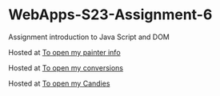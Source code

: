 
# WebApps-S23-Assignment-6
Assignment introduction to Java Script and DOM

Hosted at [To open my painter info](https://44-563-web-apps-s23.github.io/44563-webapps-s23-assignment6-Moparthy1999/painter.html)

Hosted at [To open my conversions](https://44-563-web-apps-s23.github.io/44563-webapps-s23-assignment6-Moparthy1999/conversion.html)

Hosted at [To open my Candies](https://44-563-web-apps-s23.github.io/44563-webapps-s23-assignment6-Moparthy1999/candy.html)
